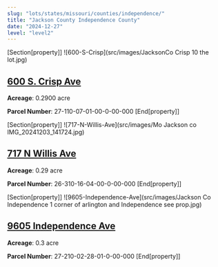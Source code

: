 ```yaml
---
slug: "lots/states/missouri/counties/independence/"
title: "Jackson County Independence County"
date: "2024-12-27"
level: "level2"
---
```


[Section[property]]
![600-S-Crisp](src/images/JacksonCo Crisp 10 the lot.jpg)
## [600 S. Crisp Ave](/lots/states/missouri/counties/independence/600-s-crisp/)
**Acreage**: 0.2900 acre

**Parcel Number**: 27-110-07-01-00-0-00-000
[End[property]]

[Section[property]]
![717-N-Willis-Ave](src/images/Mo Jackson co IMG_20241203_141724.jpg)
## [717 N Willis Ave](/lots/states/missouri/counties/independence/717-n-willis-ave/)
**Acreage**: 0.29 acre

**Parcel Number**: 26-310-16-04-00-0-00-000
[End[property]]

[Section[property]]
![9605-Independence-Ave](src/images/Jackson Co Independence 1 corner of arlington and Independence see prop.jpg)
## [9605 Independence Ave](/lots/states/missouri/counties/independence/9605-independence-ave/)
**Acreage**: 0.3 acre

**Parcel Number**: 27-210-02-28-01-0-00-000
[End[property]]

